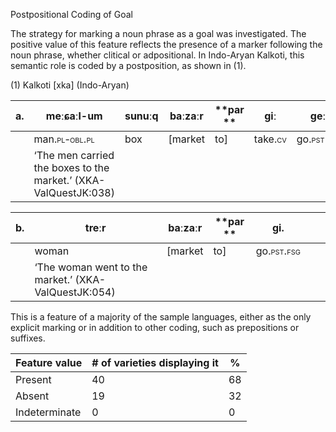 Postpositional Coding of Goal

The strategy for marking a noun phrase as a goal was investigated. The
positive value of this feature reflects the presence of a marker
following the noun phrase, whether clitical or adpositional. In
Indo-Aryan Kalkoti, this semantic role is coded by a postposition, as
shown in (1).

(1) <span id="_Ref12281344" class="anchor"></span>Kalkoti
    \[xka\] (Indo-Aryan)

| a.  | meːɕaːl-um                                                      | sunuːq | baːzaːr  | **par ** | giː                                                   | geː.                                                     |
|-----|-----------------------------------------------------------------|--------|----------|----------|-------------------------------------------------------|----------------------------------------------------------|
|     | man.<span style="font-variant:small-caps;">pl-obl.pl</span>     | box    | \[market | to\]     | take.<span style="font-variant:small-caps;">cv</span> | go.<span style="font-variant:small-caps;">pst.mpl</span> |
|     | ‘The men carried the boxes to the market.’ (XKA-ValQuestJK:038) |

| b.  | treːr                                                | baːzaːr  | **par ** | gi.                                                      |     |     |
|-----|------------------------------------------------------|----------|----------|----------------------------------------------------------|-----|-----|
|     | woman                                                | \[market | to\]     | go.<span style="font-variant:small-caps;">pst.fsg</span> |     |     |
|     | ‘The woman went to the market.’ (XKA-ValQuestJK:054) |

This is a feature of a majority of the sample languages, either as the
only explicit marking or in addition to other coding, such as
prepositions or suffixes.

| Feature value | \# of varieties displaying it | %   |
|---------------|-------------------------------|-----|
| Present       | 40                            | 68  |
| Absent        | 19                            | 32  |
| Indeterminate | 0                             | 0   |


